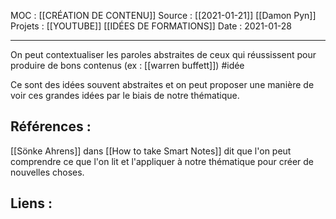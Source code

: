 MOC : [[CRÉATION DE CONTENU]]
Source : [[2021-01-21]] [[Damon Pyn]]
Projets : [[YOUTUBE]] [[IDÉES DE FORMATIONS]]
Date : 2021-01-28
***

On peut contextualiser les paroles abstraites de ceux qui réussissent pour produire de bons contenus (ex : [[warren buffett]]) #idée 

Ce sont des idées souvent abstraites et on peut proposer une manière de voir ces grandes idées par le biais de notre thématique.

## Références :

[[Sönke Ahrens]] dans [[How to take Smart Notes]] dit que l'on peut comprendre ce que l'on lit et l'appliquer à notre thématique pour créer de nouvelles choses. 

## Liens :
